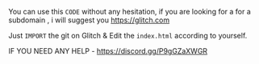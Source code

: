 You can use this `CODE` without any hesitation, if you are looking for a for a subdomain , i will suggest you https://glitch.com

Just `IMPORT` the git on Glitch & Edit the `index.html` according to yourself.

IF YOU NEED ANY HELP - https://discord.gg/P9gGZaXWGR
